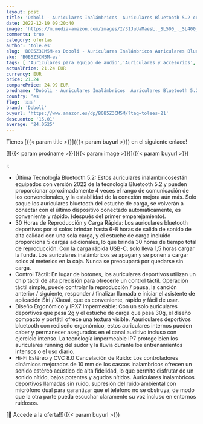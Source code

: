 ```yaml
---
layout: post
title: 'Doboli - Auriculares Inalámbricos  Auriculares Bluetooth 5.2 con Mic Mini Auriculares Inalambricos Bluetooth HiFi Estéreo IPX7 Impermeable Cascos Inalámbricos  30H In Ear Auriculares Running para iOS y Android'
date: 2022-12-19 09:20:40
image: 'https://m.media-amazon.com/images/I/31JuUaMaesL._SL500_._SL400_.jpg'
comments: true
category: ofertas
author: 'tole.es'
slug: 'B0B5Z3CM5M-es Doboli - Auriculares Inalámbricos Auriculares Bluetooth...'
sku: 'B0B5Z3CM5M-es'
tags: [ 'Auriculares para equipo de audio','Auriculares y accesorios','Electrónica','android','doboli','🇪🇸', ]
actualPrice: 21.24 EUR
currency: EUR
price: 21.24
comparePrice: 24.99 EUR
prodname: 'Doboli - Auriculares Inalámbricos  Auriculares Bluetooth 5.2 con Mic Mini Auriculares Inalambricos Bluetooth HiFi Estéreo IPX7 Impermeable Cascos Inalámbricos  30H In Ear Auriculares Running para iOS y Android'
country: 'es'
flag: '🇪🇸'
brand: 'Doboli'
buyurl: 'https://www.amazon.es/dp/B0B5Z3CM5M/?tag=tolees-21'
descuento: '15.01'
average: '24.0525'
---
```


Tienes [{{< param title >}}]({{< param buyurl >}}) en el siguiente enlace!

[![{{< param prodname >}}]({{< param image >}})]({{< param buyurl >}})

ℹ️:

- Última TecnologÍa Bluetooth 5.2: Estos auriculares inalambricos ​están equipados con versión 2022 de la tecnología Bluetooth 5.2 y pueden proporcionar aproximadamente 4 veces el rango de comunicación de los convencionales, y la estabilidad de la conexión mejora aún más. Solo saque los auriculares bluetooth del estuche de carga, se volverán a conectar con el último dispositivo conectado automáticamente, es conveniente y rápido. (después del primer emparejamiento).
- 30 Horas de Reproducción y Carga Rápida: Los auriculares bluetooth deportivos por sí solos brindan hasta 6-8 horas de salida de sonido de alta calidad con una sola carga, y el estuche de carga incluido proporciona 5 cargas adicionales, lo que brinda 30 horas de tiempo total de reproducción. Con la carga rápida USB-C, solo lleva 1,5 horas cargar la funda. Los auriculares inalámbricos ​se apagan y se ponen a cargar solos al meterlos en la caja. Nunca se preocupará por quedarse sin carga.
- Control Táctil: En lugar de botones, los auriculares deportivos utilizan un chip táctil de alta precisión para ofrecerle un control táctil. Operación táctil simple, puede controlar la reproducción / pausa, la canción anterior / siguiente, responder / finalizar llamada e iniciar el asistente de aplicación Siri / Xiaoai, que es conveniente, rápido y fácil de usar.
- Diseño Ergonómico y IPX7 Impermeable: Con un solo auriculares deportivos que pesa 2g y el estuche de carga que pesa 30g, el diseño compacto y portátil ofrece una textura visible. Aauriculares deportivos bluetooth con rediseño ergonómico, estos auriculares internos pueden caber y permanecer asegurados en el canal auditivo incluso con ejercicio intenso. La tecnología impermeable IP7 protege bien los auriculares running ​del sudor y la lluvia durante los entrenamientos intensos o el uso diario.
- Hi-Fi Estéreo y CVC 8.0 Cancelación de Ruido: Los controladores dinámicos mejorados de 10 mm de los cascos inalambricos ofrecen un sonido estéreo acústico de alta fidelidad, lo que permite disfrutar de un sonido nítido, bajos potentes y agudos nítidos. Auriculares inalambricos deportivos ​llamadas sin ruido, supresión del ruido ambiental con micrófono dual para garantizar que el teléfono no se obstruya, de modo que la otra parte pueda escuchar claramente su voz incluso en entornos ruidosos.

[🛒 Accede a la oferta!!]({{< param buyurl >}})
